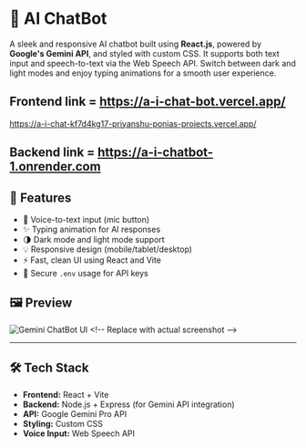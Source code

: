 # 💬  AI ChatBot

A sleek and responsive AI chatbot built using **React.js**, powered by **Google's Gemini API**, and styled with custom CSS. It supports both text input and speech-to-text via the Web Speech API. Switch between dark and light modes and enjoy typing animations for a smooth user experience.

## Frontend link = https://a-i-chat-bot.vercel.app/
https://a-i-chat-kf7d4kg17-priyanshu-ponias-projects.vercel.app/

## Backend link = https://a-i-chatbot-1.onrender.com

## 🚀 Features

- 🎤 Voice-to-text input (mic button)
- ✨ Typing animation for AI responses
- 🌗 Dark mode and light mode support
- 💡 Responsive design (mobile/tablet/desktop)
- ⚡ Fast, clean UI using React and Vite
- 🔐 Secure `.env` usage for API keys


## 🖼️ Preview

![Gemini ChatBot UI]([https://your-screenshot-link.com](https://github.com/PriyanshuPoniaa/A.I_ChatBot/blob/main/chatbotpp.png)) <!-- Replace with actual screenshot -->

---

## 🛠️ Tech Stack

- **Frontend:** React + Vite
- **Backend:** Node.js + Express (for Gemini API integration)
- **API:** Google Gemini Pro API
- **Styling:** Custom CSS
- **Voice Input:** Web Speech API

